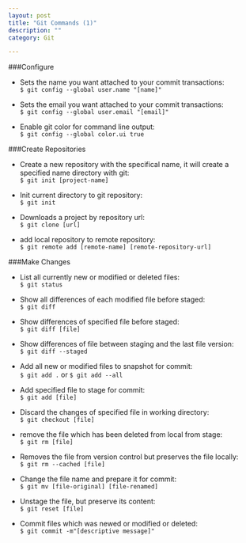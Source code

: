 ```yaml
---
layout: post
title: "Git Commands (1)"
description: ""
category: Git

---
```

###Configure
- Sets the name you want attached to your commit transactions:   
`$ git config --global user.name "[name]"`   
  
- Sets the email you want attached to your commit transactions:   
`$ git config --global user.email "[email]"`   

- Enable git color for command line output:   
`$ git config --global color.ui true`

<!--more-->

###Create Repositories
- Create a new repository with the specifical name, it will create a specified name directory with git:   
`$ git init [project-name]`   

- Init current directory to git repository:   
`$ git init`   

- Downloads a project by repository url:   
`$ git clone [url]`   

- add local repository to remote repository:   
`$ git remote add [remote-name] [remote-repository-url]`

###Make Changes
- List all currently new or modified or deleted files:   
`$ git status`   

- Show all differences of each modified file before staged:   
`$ git diff`   

- Show differences of specified file before staged:   
`$ git diff [file]`

- Show differences of file between staging and the last file version:   
`$ git diff --staged`   

- Add all new or modified files to snapshot for commit:    
`$ git add .` or `$ git add --all`   

- Add specified file to stage for commit:   
`$ git add [file]`   

- Discard the changes of specified file in working directory:   
`$ git checkout [file]`   

- remove the file which has been deleted from local from stage:   
`$ git rm [file]`   

- Removes the file from version control but preserves the file locally:   
`$ git rm --cached [file]`

- Change the file name and prepare it for commit:   
`$ git mv [file-original] [file-renamed]`   

- Unstage the file, but preserve its content:   
`$ git reset [file]`   

- Commit files which was newed or modified or deleted:   
`$ git commit -m"[descriptive message]"`